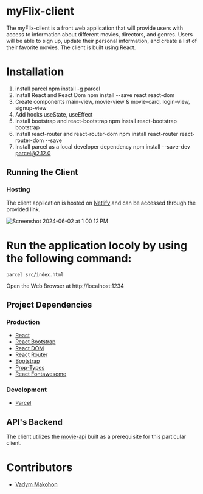 # myFlix-client

The myFlix-client is a front web application that will provide users with access to information about different movies, directors, and genres. Users will be able to sign up, update their personal information, and create a list of their favorite movies. The client is built using React.

# Installation

1. install parcel npm install -g parcel
2. Install React and React Dom npm install --save react react-dom
3. Create components main-view, movie-view & movie-card, login-view, signup-view
4. Add hooks useState, useEffect
5. Install bootstrap and react-bootstrap  npm install react-bootstrap bootstrap
6. Install react-router and react-router-dom npm install react-router react-router-dom --save
7. Install parcel as a local developer dependency npm install --save-dev parcel@2.12.0

## Running the Client
### Hosting
The client application is hosted on [Netlify](https://movie-app-777777.netlify.app/) and can be accessed through the provided link.

![Screenshot 2024-06-02 at 1 00 12 PM](https://github.com/VadymMakohon/myFlix-client/assets/138728243/1e3d8acf-0469-4a0c-8074-94f88e064460)
# Run the application locoly by using the following command:
```
parcel src/index.html
```
Open the Web Browser at http://localhost:1234

## Project Dependencies
### Production
- [React](https://react.dev/)
- [React Bootstrap](https://react-bootstrap.netlify.app/)
- [React DOM](https://legacy.reactjs.org/docs/react-dom.html)
- [React Router](https://reactrouter.com/en/main)
- [Bootstrap](https://getbootstrap.com/)
- [Prop-Types](https://www.npmjs.com/package/prop-types)
- [React Fontawesome](https://docs.fontawesome.com/web/use-with/react/)
### Development
- [Parcel](https://parceljs.org/)

## API's Backend
The client utilizes the [movie-api](https://vadymmakohon.github.io/myFlix/) built as a prerequisite for this particular client.

# Contributors

- [Vadym Makohon](https://github.com/VadymMakohon)

